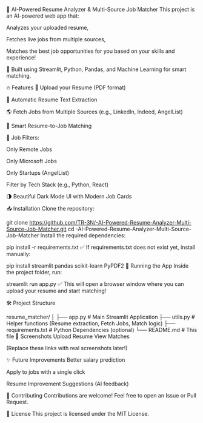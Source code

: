 📄 AI-Powered Resume Analyzer & Multi-Source Job Matcher
This project is an AI-powered web app that:

Analyzes your uploaded resume,

Fetches live jobs from multiple sources,

Matches the best job opportunities for you based on your skills and experience!

🚀 Built using Streamlit, Python, Pandas, and Machine Learning for smart matching.

🔥 Features
📄 Upload your Resume (PDF format)

🧠 Automatic Resume Text Extraction

🌎 Fetch Jobs from Multiple Sources (e.g., LinkedIn, Indeed, AngelList)

📑 Smart Resume-to-Job Matching

🎯 Job Filters:

Only Remote Jobs

Only Microsoft Jobs

Only Startups (AngelList)

Filter by Tech Stack (e.g., Python, React)

🌗 Beautiful Dark Mode UI with Modern Job Cards

📥 Installation
Clone the repository:

git clone https://github.com/TR-3N/-AI-Powered-Resume-Analyzer-Multi-Source-Job-Matcher.git
cd -AI-Powered-Resume-Analyzer-Multi-Source-Job-Matcher
Install the required dependencies:

pip install -r requirements.txt
✅ If requirements.txt does not exist yet, install manually:

pip install streamlit pandas scikit-learn PyPDF2
🚀 Running the App
Inside the project folder, run:

streamlit run app.py
✅ This will open a browser window where you can upload your resume and start matching!

🛠 Project Structure

resume_matcher/
│
├── app.py            # Main Streamlit Application
├── utils.py          # Helper functions (Resume extraction, Fetch Jobs, Match logic)
├── requirements.txt  # Python Dependencies (optional)
└── README.md         # This file
📸 Screenshots
Upload Resume	View Matches

(Replace these links with real screenshots later!)

✨ Future Improvements
Better salary prediction

Apply to jobs with a single click

Resume Improvement Suggestions (AI feedback)

🤝 Contributing
Contributions are welcome!
Feel free to open an Issue or Pull Request.

📄 License
This project is licensed under the MIT License.